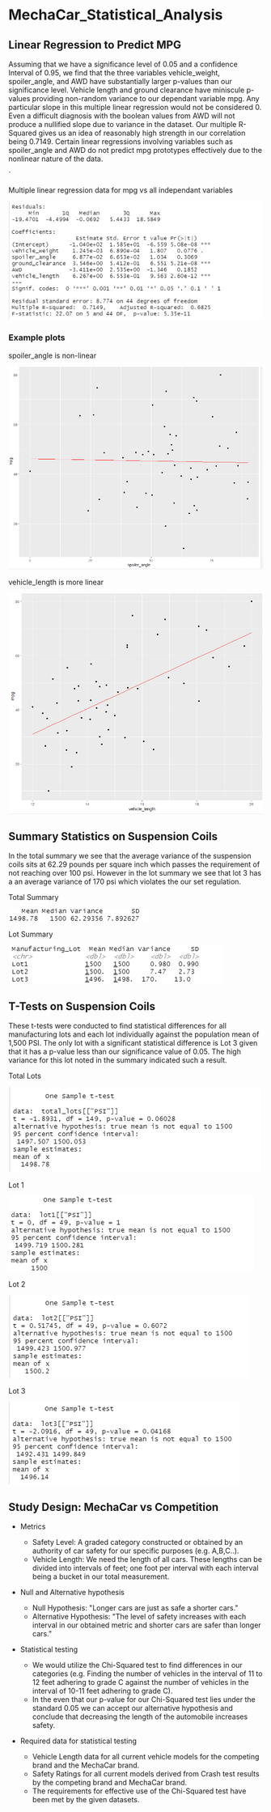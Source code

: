 # MechaCar_Statistical_Analysis


## Linear Regression to Predict MPG

Assuming that we have a significance level of 0.05 and a confidence Interval of 0.95, we find that the three variables vehicle_weight, spoiler_angle, and AWD have substantially larger p-values than our significance level. Vehicle length and ground clearance have miniscule p-values providing non-random variance to our dependant variable mpg. Any particular slope in this multiple linear regression would not be considered 0. Even a difficult diagnosis with the boolean values from AWD will not produce a nullified slope due to variance in the dataset. Our multiple R-Squared gives us an idea of reasonably high strength in our correlation being 0.7149. Certain linear regressions involving variables such as spoiler_angle and AWD do not predict mpg prototypes effectively due to the nonlinear nature of the data.

`

Multiple linear regression data for mpg vs all independant variables 

![alt text](resources/multi_linear_regression.PNG)

### Example plots

spoiler_angle is non-linear

![alt text](resources/mpg-spoiler_angle.PNG)

vehicle_length is more linear

![alt text](resources/mpg-vehicle_length.PNG)


## Summary Statistics on Suspension Coils

In the total summary we see that the average variance of the suspension coils sits at 62.29 pounds per square inch which passes the requirement of not reaching over 100 psi. However in the lot summary we see that lot 3 has a an average variance of 170 psi which violates the our set regulation.

Total Summary

![alt text](resources/total_summary.PNG)

Lot Summary

![alt text](resources/lot_summary.PNG)


## T-Tests on Suspension Coils

These t-tests were conducted to find statistical differences for all manufacturing lots and each lot individually against the population mean of 1,500 PSI. The only lot with a significant statistical difference is Lot 3 given that it has a p-value less than our significance value of 0.05. The high variance for this lot noted in the summary indicated such a result.

Total Lots

![alt text](resources/total_lots.PNG)

Lot 1

![alt text](resources/lot1.PNG)

Lot 2 

![alt text](resources/lot2.PNG)

Lot 3

![alt text](resources/lot3.PNG)


## Study Design: MechaCar vs Competition

* Metrics
  * Safety Level: A graded category constructed or obtained by an authority of car safety for our specific purposes (e.g. A,B,C..).
  * Vehicle Length: We need the length of all cars. These lengths can be divided into intervals of feet; one foot per interval with each interval being a bucket in our total measurement.
  
* Null and Alternative hypothesis
  * Null Hypothesis: "Longer cars are just as safe a shorter cars."
  * Alternative Hypothesis: "The level of safety increases with each interval in our obtained metric and shorter cars are safer than longer cars."

* Statistical testing
  * We would utilize the Chi-Squared test to find differences in our categories (e.g. Finding the number of vehicles in the interval of 11 to 12 feet adhering to grade C against the number of vehicles in the interval of 10-11 feet adhering to grade C). 
  * In the even that our p-value for our Chi-Squared test lies under the standard 0.05 we can accept our alternative hypothesis and conclude that decreasing the length of the automobile increases safety.
  
* Required data for statistical testing
  * Vehicle Length data for all current vehicle models for the competing brand and the MechaCar brand.
  * Safety Ratings for all current models derived from Crash test results by the competing brand and MechaCar brand.
  * The requirements for effective use of the Chi-Squared test have been met by the given datasets.
